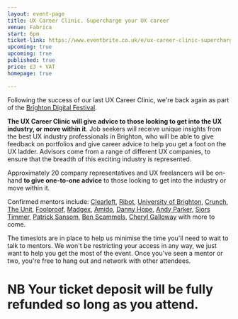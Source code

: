 ```yaml
---
layout: event-page  
title: UX Career Clinic. Supercharge your UX career
venue: Fabrica
start: 6pm
ticket-link: https://www.eventbrite.co.uk/e/ux-career-clinic-supercharge-your-ux-career-tickets-26635008026
upcoming: true 
upcoming: true
published: true
price: £3 + VAT
homepage: true

---
```


Following the success of our last UX Career Clinic, we're back again as part of the [Brighton Digital Festival](http://brightondigitalfestival.co.uk/).

<strong>The UX Career Clinic will give advice to those looking to get into the UX industry, or move within it</strong>. Job seekers will receive unique insights from the best UX industry professionals in Brighton, who will be able to give feedback on portfolios and give career advice to help you get a foot on the UX ladder. Advisors come from a range of different UX companies, to ensure that the breadth of this exciting industry is represented.

Approximately 20 company representatives and UX freelancers will be on-hand <strong>to give one-to-one advice</strong> to those looking to get into the industry or move within it.

Confirmed mentors include: [Clearleft](http://clearleft.com), [Ribot](http://ribot.co.uk), [University of Brighton](https://www.brighton.ac.uk/), [Crunch](https://www.crunch.co.uk/), [The Unit](http://www.theunit.co.uk/), [Foolproof](http://www.foolproof.co.uk/), [Madgex](https://www.madgex.com/), [Amido](https://www.amido.com/), [Danny Hope](http://dannyhope.co.uk/), [Andy Parker](http://byandyparker.com/), [Sjors Timmer](http://notura.com/), [Patrick Sansom](https://www.linkedin.com/in/patricksansomdesigner), [Ben Scammels](http://www.benscammelsdesign.com/), [Cheryl Galloway](http://cherylgallaway.com/) with more to come.

The timeslots are in place to help us minimise the time you'll need to wait to talk to mentors. We won't be restricting your access in any way, we just want to help you get the most of the event. Once you've seen a mentor or two, you're free to hang out and network with other attendees.

# NB Your ticket deposit will be fully refunded so long as you attend. 
